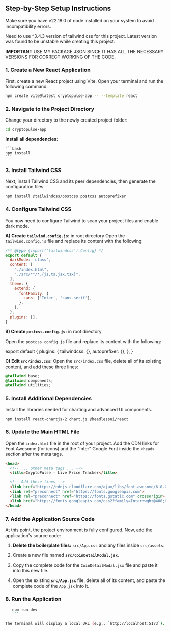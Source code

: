 ## Step-by-Step Setup Instructions

Make sure you have v22.18.0 of node installed on your system to avoid incompatibility errors.

Need to use ^3.4.3 version of tailwind css for this project. Latest version was found to be unstable while creating this project.

**IMPORTANT** 
USE MY PACKAGE.JSON SINCE IT HAS ALL THE NECESSARY VERSIONS FOR CORRECT WORKING OF THE CODE.

### 1. Create a New React Application

First, create a new React project using Vite. Open your terminal and run the following command:

```bash
npm create vite@latest cryptopulse-app -- --template react
```

### 2. Navigate to the Project Directory

Change your directory to the newly created project folder:

```bash
cd cryptopulse-app
```

**Install all dependencies:**

    ```bash
    npm install
    ```

### 3. Install Tailwind CSS

Next, install Tailwind CSS and its peer dependencies, then generate the configuration files.

```bash
npm install @tailwindcss/postcss postcss autoprefixer
```
### 4. Configure Tailwind CSS

You now need to configure Tailwind to scan your project files and enable dark mode.

**A) Create `tailwind.config.js`:** in root directory
Open the `tailwind.config.js` file and replace its content with the following:

```js
/** @type {import('tailwindcss').Config} */
export default {
  darkMode: 'class',
  content: [
    "./index.html",
    "./src/**/*.{js,ts,jsx,tsx}",
  ],
  theme: {
    extend: {
      fontFamily: {
        sans: ['Inter', 'sans-serif'],
      },
    },
  },
  plugins: [],
}
```

**B) Create `postcss.config.js`:** in root directory

Open the `postcss.config.js` file and replace its content with the following:

export default {
  plugins: {
    tailwindcss: {},
    autoprefixer: {},
  },
}

**C) Edit `src/index.css`:**
Open the `src/index.css` file, delete all of its existing content, and add these three lines:

```css
@tailwind base;
@tailwind components;
@tailwind utilities;
```

### 5. Install Additional Dependencies

Install the libraries needed for charting and advanced UI components.

```bash
npm install react-chartjs-2 chart.js @headlessui/react
```

### 6. Update the Main HTML File

Open the `index.html` file in the root of your project. Add the CDN links for Font Awesome (for icons) and the "Inter" Google Font inside the `<head>` section after the meta tags.

```html
<head>
  <!-- ... other meta tags ... -->
  <title>CryptoPulse - Live Price Tracker</title>

  <!-- Add these lines -->
  <link href="https://cdnjs.cloudflare.com/ajax/libs/font-awesome/6.0.0/css/all.min.css" rel="stylesheet">
  <link rel="preconnect" href="https://fonts.googleapis.com">
  <link rel="preconnect" href="https://fonts.gstatic.com" crossorigin>
  <link href="https://fonts.googleapis.com/css2?family=Inter:wght@400;600;700;800&display=swap" rel="stylesheet">
</head>
```

### 7. Add the Application Source Code

At this point, the project environment is fully configured. Now, add the application's source code:

1.  **Delete the boilerplate files:** `src/App.css` and any files inside `src/assets`.

2.  Create a new file named **`src/CoinDetailModal.jsx`**.

3.  Copy the complete code for the `CoinDetailModal.jsx` file and paste it into this new file.

4. Open the existing **`src/App.jsx`** file, delete all of its content, and paste the complete code of the `App.jsx` into it.

### 8. Run the Application

 ```bash
    npm run dev
    ```

The terminal will display a local URL (e.g., `http://localhost:5173`). Open this URL in your web browser to view the running application.
